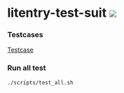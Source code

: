 # litentry-test-suit ![](https://tokei.rs/b1/github/zTgx/litentry-test-suit)

### Testcases
[Testcase](./docs/Testcases.md)

### Run all test
```shell
./scripts/test_all.sh
```